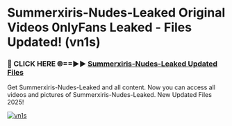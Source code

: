 # Summerxiris-Nudes-Leaked Original Videos 0nlyFans Leaked - Files Updated! (vn1s)

<h3>🔴 CLICK HERE 🌐==►► <a href="https://tinyurl.com/4mcuefdz" rel="nofollow">Summerxiris-Nudes-Leaked Updated Files</a></h3>

Get Summerxiris-Nudes-Leaked and all content. Now you can access all videos and pictures of Summerxiris-Nudes-Leaked. New Updated Files 2025!

[![vn1s](https://i.imgur.com/StAQSOY.gif)](https://tinyurl.com/4mcuefdz)
